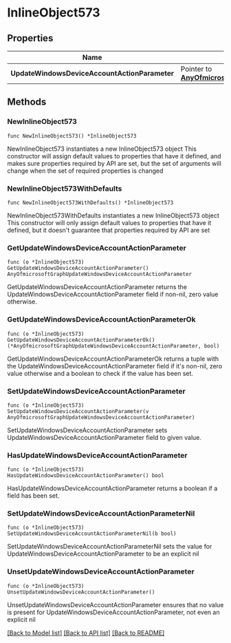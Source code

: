 # InlineObject573

## Properties

Name | Type | Description | Notes
------------ | ------------- | ------------- | -------------
**UpdateWindowsDeviceAccountActionParameter** | Pointer to [**AnyOfmicrosoftGraphUpdateWindowsDeviceAccountActionParameter**](anyOf&lt;microsoft.graph.updateWindowsDeviceAccountActionParameter&gt;.md) |  | [optional] 

## Methods

### NewInlineObject573

`func NewInlineObject573() *InlineObject573`

NewInlineObject573 instantiates a new InlineObject573 object
This constructor will assign default values to properties that have it defined,
and makes sure properties required by API are set, but the set of arguments
will change when the set of required properties is changed

### NewInlineObject573WithDefaults

`func NewInlineObject573WithDefaults() *InlineObject573`

NewInlineObject573WithDefaults instantiates a new InlineObject573 object
This constructor will only assign default values to properties that have it defined,
but it doesn't guarantee that properties required by API are set

### GetUpdateWindowsDeviceAccountActionParameter

`func (o *InlineObject573) GetUpdateWindowsDeviceAccountActionParameter() AnyOfmicrosoftGraphUpdateWindowsDeviceAccountActionParameter`

GetUpdateWindowsDeviceAccountActionParameter returns the UpdateWindowsDeviceAccountActionParameter field if non-nil, zero value otherwise.

### GetUpdateWindowsDeviceAccountActionParameterOk

`func (o *InlineObject573) GetUpdateWindowsDeviceAccountActionParameterOk() (*AnyOfmicrosoftGraphUpdateWindowsDeviceAccountActionParameter, bool)`

GetUpdateWindowsDeviceAccountActionParameterOk returns a tuple with the UpdateWindowsDeviceAccountActionParameter field if it's non-nil, zero value otherwise
and a boolean to check if the value has been set.

### SetUpdateWindowsDeviceAccountActionParameter

`func (o *InlineObject573) SetUpdateWindowsDeviceAccountActionParameter(v AnyOfmicrosoftGraphUpdateWindowsDeviceAccountActionParameter)`

SetUpdateWindowsDeviceAccountActionParameter sets UpdateWindowsDeviceAccountActionParameter field to given value.

### HasUpdateWindowsDeviceAccountActionParameter

`func (o *InlineObject573) HasUpdateWindowsDeviceAccountActionParameter() bool`

HasUpdateWindowsDeviceAccountActionParameter returns a boolean if a field has been set.

### SetUpdateWindowsDeviceAccountActionParameterNil

`func (o *InlineObject573) SetUpdateWindowsDeviceAccountActionParameterNil(b bool)`

 SetUpdateWindowsDeviceAccountActionParameterNil sets the value for UpdateWindowsDeviceAccountActionParameter to be an explicit nil

### UnsetUpdateWindowsDeviceAccountActionParameter
`func (o *InlineObject573) UnsetUpdateWindowsDeviceAccountActionParameter()`

UnsetUpdateWindowsDeviceAccountActionParameter ensures that no value is present for UpdateWindowsDeviceAccountActionParameter, not even an explicit nil

[[Back to Model list]](../README.md#documentation-for-models) [[Back to API list]](../README.md#documentation-for-api-endpoints) [[Back to README]](../README.md)



